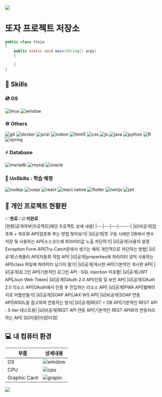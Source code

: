 <img src="https://capsule-render.vercel.app/api?type=waving&color=BDBDC8&height=150&section=header" />

# 또자 프로젝트 저장소
```java
public class ttoja
{
    public static void main(String[] args)
    {
        
    }
}
```
## 🔋 Skills
### 💿 OS
![linux](https://img.shields.io/badge/Linux-FCC624?style=for-the-badge&logo=linux&logoColor=black)
![window](https://img.shields.io/badge/Windows-0078D6?style=for-the-badge&logo=windows&logoColor=white)
### ⚙️ Others
![git](https://img.shields.io/badge/GIT-E44C30?style=for-the-badge&logo=git&logoColor=white)
![docker](https://img.shields.io/badge/docker-%230db7ed.svg?style=for-the-badge&logo=docker&logoColor=white)
![prizi](https://img.shields.io/badge/Prezi-%23000000.svg?style=for-the-badge&logo=Prezi&logoColor=white)
![notion](https://img.shields.io/badge/Notion-%23000000.svg?style=for-the-badge&logo=notion&logoColor=white)
![html5](https://img.shields.io/badge/HTML5-E34F26?style=for-the-badge&logo=html5&logoColor=white)
![css](https://img.shields.io/badge/CSS-239120?&style=for-the-badge&logo=css3&logoColor=white)
![js](https://img.shields.io/badge/JavaScript-F7DF1E?style=for-the-badge&logo=JavaScript&logoColor=white)
![java](https://img.shields.io/badge/Java-ED8B00?style=for-the-badge&logo=openjdk&logoColor=white)
![python](https://img.shields.io/badge/Python-14354C?style=for-the-badge&logo=python&logoColor=white)
![R](https://img.shields.io/badge/R-276DC3?style=for-the-badge&logo=r&logoColor=white)
![spring](https://img.shields.io/badge/Spring-6DB33F?style=for-the-badge&logo=spring&logoColor=white)
### ⚡ Database
![mariadb](https://img.shields.io/badge/MariaDB-003545?style=for-the-badge&logo=mariadb&logoColor=white)
![mysql](https://img.shields.io/badge/MySQL-005C84?style=for-the-badge&logo=mysql&logoColor=white)
![oracle](https://img.shields.io/badge/Oracle-F80000?style=for-the-badge&logo=Oracle&logoColor=white)

### 🪫 UnSkills : 학습 예정
![nodejs](https://img.shields.io/badge/Node.js-43853D?style=for-the-badge&logo=node.js&logoColor=white)
![vuejs](https://img.shields.io/badge/Vue.js-35495E?style=for-the-badge&logo=vue.js&logoColor=4FC08D)
![react](https://img.shields.io/badge/React-20232A?style=for-the-badge&logo=react&logoColor=61DAFB)
![react native](https://img.shields.io/badge/React_Native-20232A?style=for-the-badge&logo=react&logoColor=61DAFB)
![flutter](https://img.shields.io/badge/Flutter-02569B?style=for-the-badge&logo=flutter&logoColor=white)
![nextjs](https://img.shields.io/badge/Next.js-000?logo=nextdotjs&logoColor=fff&style=for-the-badge)
![jwt](https://img.shields.io/badge/json%20web%20tokens-323330?style=for-the-badge&logo=json-web-tokens&logoColor=pink)

## 🧾 개인 프로젝트 현황판
✅ **완료** / ☑️ **미완료** <br/>
|현황|공개여부|프로젝트|해당 프로젝트 상세 내용|
|---|---|---|------|
|☑️|비공개|암호화 + 복호화 API|암호화 푸는 방법 찾아보기|
|☑️|공개|첫 구동 시에만 DB에서 변수 저장 및 사용하는 API|소스코드에 파라미터값 노출 차단하기|
|☑️|공개|사용자 설정 Exception Form API|Try-Catch문에서 생기는 예외 개인적으로 차단하는 방법|
|☑️|공개|스케줄러 API|자동화 작업 API|
|☑️|공개|properties에 파라미터 넣어 사용하는 API|class 파일에 파라미터 남기지 말기|
|☑️|공개|게시판 API|기본적인 게시판 API|
|☑️|공개|로그인 API|기본적인 로그인 API : SQL injection 미포함|
|☑️|공개|JWT API|Json Web Token|
|☑️|공개|OAuth 2.0 API|인증 및 보안 API|
|☑️|공개|OAuth 2.0 리소스 API|OAuth에서 인증 후 진입하는 리소스 API|
|☑️|공개|PWA API|웹페이지로 어플만들기|
|☑️|공개|SOAP API|JAX-WS API|
|☑️|비공개|SOAP 연동 API|WSDL을 참고하여 연동하는 방식|
|☑️|공개|REST + DB API|기본적인 REST API : 3-tier 테스트용|
|☑️|비공개|REST API 연동 API|기본적인 REST API와의 연동처리하는 API|
|☑️|미정|미정|미정|

## 💻 내 컴퓨터 환경
|부품|상세내용|
|------|---|
|OS|![window](https://img.shields.io/badge/Windows-11-0078D6?style=for-the-badge&logo=windows&logoColor=white)|
|CPU|![cpu](https://img.shields.io/badge/Intel-x-0071C5?style=for-the-badge&logo=intel&logoColor=white)|
|Graphic Card|![grapic](https://img.shields.io/badge/NVIDIA-x-76B900?style=for-the-badge&logo=nvidia&logoColor=white)|
<img src="https://capsule-render.vercel.app/api?type=waving&color=BDBDC8&height=150&section=footer" />

<!---
ttojap project/ttojap project 는 GitHub 프로필에 'README.md ' (이 파일) 이 나타나므로 ✨ Special ✨ Repository 입니다.
미리보기 링크를 클릭하여 변경 사항을 확인할 수 있습니다.
https://coding-factory.tistory.com/620 : 마크 블록 표기 가이드
https://emojigraph.org/ko/symbols/ : 이모티콘
https://hulrud.tistory.com/3 : 꾸미
https://github.com/Envoy-VC/awesome-badges?tab=readme-ov-file#-contact : 예시 
https://www.compilejava.net/
✅ 완료 / ☑️ 미완료
![]()
--->
